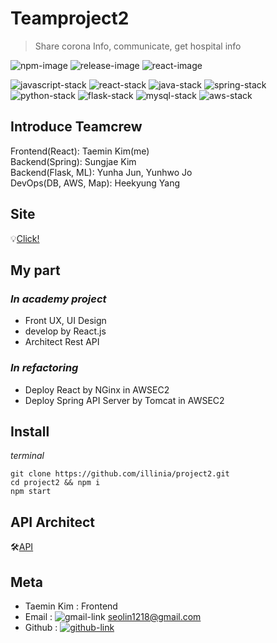 # Teamproject2

> Share corona Info, communicate, get hospital info

![npm-image]
![release-image]
![react-image]

![javascript-stack]
![react-stack]
![java-stack]
![spring-stack]
![python-stack]
![flask-stack]
![mysql-stack]
![aws-stack]

## Introduce Teamcrew

Frontend(React): Taemin Kim(me)<br>
Backend(Spring): Sungjae Kim<br>
Backend(Flask, ML): Yunha Jun, Yunhwo Jo<br>
DevOps(DB, AWS, Map): Heekyung Yang<br>

## Site

💡[Click!](http://13.37.90.242)

## My part

### _In academy project_

- Front UX, UI Design
- develop by React.js
- Architect Rest API

### _In refactoring_

- Deploy React by NGinx in AWSEC2
- Deploy Spring API Server by Tomcat in AWSEC2

## Install

_terminal_

```
git clone https://github.com/illinia/project2.git
cd project2 && npm i
npm start
```

## API Architect

🛠[API](https://purple-mandolin-9fe.notion.site/API-project2-0028bfbd91424b01a7e99535be1f3a89)

## Meta

- Taemin Kim : Frontend
- Email : ![gmail-link] seolin1218@gmail.com
- Github : [![github-link]](https://github.com/illinia)

<!-- Markdown link & img dfn's -->

[npm-image]: https://img.shields.io/badge/npm-7.15.1-orange
[release-image]: https://img.shields.io/badge/release-0.0.0-success
[react-image]: https://img.shields.io/badge/React-17.0.1-%2361dafb
[javascript-stack]: https://img.shields.io/badge/Javascript-yellow?style=flat-square&logo=JavaScript&logoColor=white
[react-stack]: https://img.shields.io/badge/React-blue?style=flat-square&logo=React&logoColor=white
[spring-stack]: https://img.shields.io/badge/Spring-6DB33F?style=flat-square&logo=Spring&logoColor=white
[java-stack]: https://img.shields.io/badge/Java-007396?style=flat-square&logo=Java&logoColor=white
[python-stack]: https://img.shields.io/badge/Python-3776AB?style=flat-square&logo=Python&logoColor=white
[flask-stack]: https://img.shields.io/badge/Flask-grey?style=flat-square&logo=Flask&logoColor=white
[aws-stack]: https://img.shields.io/badge/AwsEC2-232F3E?style=flat-square&logo=AmazonAWS&logoColor=white
[mysql-stack]: https://img.shields.io/badge/MySQL-4479A1?style=flat-square&logo=MySQL&logoColor=white
[gmail-link]: https://img.shields.io/badge/Gmail-red?style=flat-square&logo=Gmail&logoColor=white
[github-link]: https://img.shields.io/badge/Github-black?style=flat-square&logo=GitHub&logoColor=white
